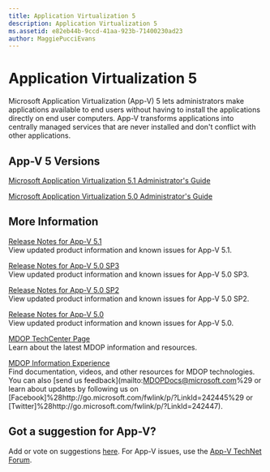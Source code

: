```yaml
---
title: Application Virtualization 5
description: Application Virtualization 5
ms.assetid: e82eb44b-9ccd-41aa-923b-71400230ad23
author: MaggiePucciEvans
---
```


# Application Virtualization 5


Microsoft Application Virtualization (App-V) 5 lets administrators make applications available to end users without having to install the applications directly on end user computers. App-V transforms applications into centrally managed services that are never installed and don't conflict with other applications.

## App-V 5 Versions


[Microsoft Application Virtualization 5.1 Administrator's Guide](microsoft-application-virtualization-51-administrators-guide.md)

[Microsoft Application Virtualization 5.0 Administrator's Guide](microsoft-application-virtualization-50-administrators-guide.md)

## More Information


<a href="" id="release-notes-for-app-v-5-1"></a>[Release Notes for App-V 5.1](release-notes-for-app-v-51.md)  
View updated product information and known issues for App-V 5.1.

<a href="" id="release-notes-for-app-v-5-0-sp3"></a>[Release Notes for App-V 5.0 SP3](release-notes-for-app-v-50-sp3.md)  
View updated product information and known issues for App-V 5.0 SP3.

<a href="" id="release-notes-for-app-v-5-0-sp2"></a>[Release Notes for App-V 5.0 SP2](release-notes-for-app-v-50-sp2.md)  
View updated product information and known issues for App-V 5.0 SP2.

<a href="" id="release-notes-for-app-v-5-0"></a>[Release Notes for App-V 5.0](release-notes-for-app-v-50.md)  
View updated product information and known issues for App-V 5.0.

<a href="" id="mdop-techcenter-page"></a>[MDOP TechCenter Page](http://go.microsoft.com/fwlink/p/?LinkId=225286)  
Learn about the latest MDOP information and resources.

<a href="" id="mdop-information-experience"></a>[MDOP Information Experience](http://go.microsoft.com/fwlink/p/?LinkId=236032)  
Find documentation, videos, and other resources for MDOP technologies. You can also [send us feedback](mailto:MDOPDocs@microsoft.com%29 or learn about updates by following us on [Facebook]%28http://go.microsoft.com/fwlink/p/?LinkId=242445%29 or [Twitter]%28http://go.microsoft.com/fwlink/p/?LinkId=242447).

## Got a suggestion for App-V?


Add or vote on suggestions [here](http://appv.uservoice.com/forums/280448-microsoft-application-virtualization). For App-V issues, use the [App-V TechNet Forum](https://social.technet.microsoft.com/Forums/home?forum=mdopappv).

 

 





